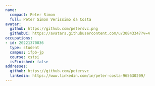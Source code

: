 ```yaml
---
name:
  compact: Peter Simon
  full: Peter Simon Verissimo da Costa
avatar:
  github: https://github.com/petersvc.png
  githubUC: https://avatars.githubusercontent.com/u/30843347?v=4
occupations:
- id: 20221370036
  type: student
  campus: ifpb-jp
  course: cstsi
  isFinished: false
addresses:
  github: https://github.com/petersvc
  linkedin: https://www.linkedin.com/in/peter-costa-965630209/
---
```

